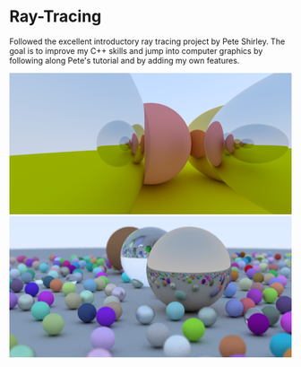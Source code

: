 # Ray-Tracing

Followed the excellent introductory ray tracing project by Pete Shirley. The goal is to improve my C++ skills and jump into computer graphics by following along Pete's tutorial and by adding my own features.

![Glass Spheres](https://github.com/john-zhang-uoft/Ray-Tracing/blob/main/Images/Glass%20Spheres.png)
![Random Scene](https://github.com/john-zhang-uoft/Ray-Tracing/blob/main/Images/Random%20Scene.png)
